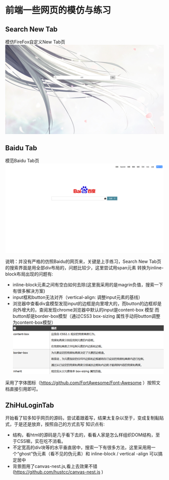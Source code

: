 # 前端一些网页的模仿与练习

## Search New Tab 
模仿FireFox自定义New Tab页
![Image text](https://raw.githubusercontent.com/wingofthestar/Web-front-end-Learning/master/Search_New_Tab.png)

## Baidu Tab
模范Baidu Tab页
![Image text](https://github.com/wingofthestar/Web-front-end-Learning/blob/master/Baidu_Tab.png?raw=true)

说明：并没有严格的仿照Baidu的网页来，关键是上手练习，Search New Tab页的搜索界面是用全部div布局的，问题比较少，这里尝试用span元素
转换为inline-block布局出现的问题有:
* inline-block元素之间有空白如何去除(这里我采用的是magrin负值，搜索一下有很多解决方案)
* input框和button无法对齐（vertical-align: 调整input元素的基线）
* 浏览器中查看div盒模型发现input的边框是向里增大的，而button的边框却是向外增大的，查阅发现chrome浏览器中默认的input是content-box
模型 而 button却是border-box模型（通过CSS3 box-sizing 属性手动将button调整为content-box模型）
![Image text](https://github.com/wingofthestar/Web-front-end-Learning/blob/master/img/%E7%9B%92%E6%A8%A1%E5%9E%8B.png?raw=true)

采用了字体图标（https://github.com/FortAwesome/Font-Awesome ）按照文档直接引用即可。

## ZhiHuLoginTab
开始看了较多知乎网页的源码，尝试着跟着写，结果太复杂以至于，变成复制黏贴式，于是还是放弃，按照自己的方式去写
知识点有:
 * 结构，看html的源码是几乎看下去的，看看人家是怎么样组织DOM结构，至于CSS嘛，实在吃不消看。
 * 不定宽高的div块等的水平垂直居中，搜索一下有很多方法，这里采用用一个“ghost”伪元素（看不见的伪元素）和 inline-block / vertical
 -align 可以搞定居中
 * 背景图用了canvas-nest.js,看上去效果不错(https://github.com/hustcc/canvas-nest.js )
